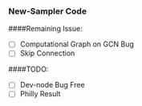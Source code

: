 ### New-Sampler Code

####Remaining Issue:
- [ ] Computational Graph on GCN Bug
- [ ] Skip Connection

####TODO:
- [ ] Dev-node Bug Free
- [ ] Philly Result